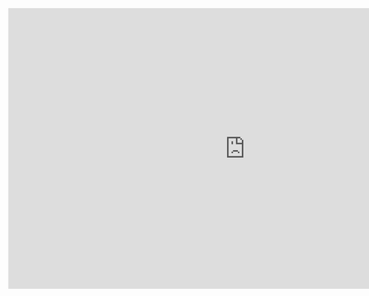 
<div style="width:960px;height:569px">
<iframe src="https://www.youtube.com/embed/tA2LceV7m4I?&autoplay=1" frameborder="0" frameborder="0" width="960" height="569" allowfullscreen="true" mozallowfullscreen="true" webkitallowfullscreen="true"></iframe>
</div>
